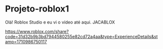 # Projeto-roblox1 
Olá! Roblox Studio e eu vi o vídeo até aqui. JACABLOX

https://www.roblox.com/share?code=31d32b9b3bd7944580255e82cd72a4aa&type=ExperienceDetails&stamp=1710986750117
